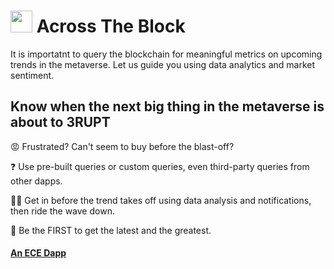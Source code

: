 #  <img src="https://user-images.githubusercontent.com/61543012/197380170-288431bb-8a34-4ed5-b026-71eb1091569a.png" height="35" width="35" align-items="center" justify-content="center" /> Across The Block
It is importatnt to query the blockchain for meaningful metrics on upcoming trends in the metaverse. Let us guide you using data analytics and market sentiment.

## Know when the next big thing in the metaverse is about to 3RUPT

😡 Frustrated? Can't seem to buy before the blast-off? 

❓ Use pre-built queries or custom queries, even third-party queries from other dapps.

🔺🔻 Get in before the trend takes off using data analysis and notifications, then ride the wave down.

🚩 Be the FIRST to get the latest and the greatest.

#### [An ECE Dapp](https://github.com/eliascharlese)
